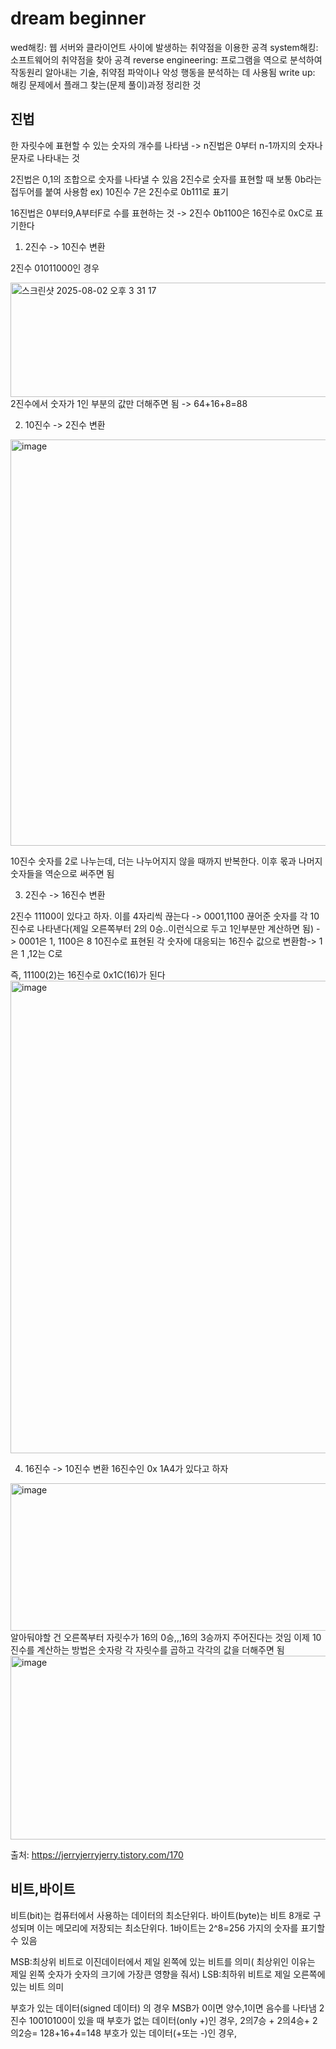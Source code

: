 # dream beginner

wed해킹: 웹 서버와  클라이언트 사이에 발생하는 취약점을 이용한 공격
system해킹: 소프트웨어의 취약점을 찾아 공격
reverse engineering: 프로그램을 역으로 분석하여 작동원리 알아내는 기술, 취약점 파악이나 악성 행동을 분석하는 데 사용됨
write up: 해킹 문제에서 플래그 찾는(문제 풀이)과정 정리한 것

## 진법
한 자릿수에 표현할 수 있는 숫자의 개수를 나타냄 -> n진법은 0부터 n-1까지의 숫자나 문자로 나타내는 것

2진법은 0,1의 조합으로 숫자를 나타낼 수 있음
2진수로 숫자를 표현할 때 보통 0b라는 접두어를 붙여 사용함 ex) 10진수 7은 2진수로 0b111로 표기

16진법은 0부터9,A부터F로 수를 표현하는 것 -> 2진수 0b1100은 16진수로 0xC로 표기한다

1. 2진수 -> 10진수 변환

2진수 01011000인 경우

<img width="740" height="183" alt="스크린샷 2025-08-02 오후 3 31 17" src="https://github.com/user-attachments/assets/c497570c-d666-4857-9d23-e6a3b729bc75" />
2진수에서 숫자가 1인 부분의 값만 더해주면 됨 -> 64+16+8=88

2. 10진수 -> 2진수 변환

<img width="554" height="650" alt="image" src="https://github.com/user-attachments/assets/8c129d41-d3e2-4020-a854-ec27c10123ef" />

10진수 숫자를 2로 나누는데, 더는 나누어지지 않을 때까지 반복한다. 이후 몫과 나머지 숫자들을 역순으로 써주면 됨

3. 2진수 -> 16진수 변환

2진수 11100이 있다고 하자. 이를 4자리씩 끊는다 -> 0001,1100
끊어준 숫자를 각 10진수로 나타낸다(제일 오른쪽부터 2의 0승..이런식으로 두고 1인부분만 계산하면 됨) -> 0001은 1, 1100은 8
10진수로 표현된 각 숫자에 대응되는 16진수 값으로 변환함-> 1은 1 ,12는 C로

즉, 11100(2)는 16진수로 0x1C(16)가 된다
<img width="994" height="756" alt="image" src="https://github.com/user-attachments/assets/8f2738cb-3580-4630-99a2-e7aedc522cbb" />

4. 16진수 -> 10진수 변환
16진수인 0x 1A4가 있다고 하자
<img width="1636" height="236" alt="image" src="https://github.com/user-attachments/assets/60bc8b9c-6c8f-457f-8fe9-c435f5e9dbeb" />
알아둬야할 건 오른쪽부터 자릿수가 16의 0승,,,16의 3승까지 주어진다는 것임
이제 10진수를 계산하는 방법은 숫자랑 각 자릿수를 곱하고 각각의 값을 더해주면 됨
<img width="666" height="294" alt="image" src="https://github.com/user-attachments/assets/3e45cc14-ca27-4bc6-b8c3-2e5de8d15ce9" />


출처: https://jerryjerryjerry.tistory.com/170

## 비트,바이트
비트(bit)는 컴퓨터에서 사용하는 데이터의 최소단위다. 
바이트(byte)는 비트 8개로 구성되며 이는 메모리에 저장되는 최소단위다.
1바이트는 2^8=256 가지의 숫자를 표기할 수 있음

MSB:최상위 비트로 이진데이터에서 제일 왼쪽에 있는 비트를 의미( 최상위인 이유는 제일 왼쪽 숫자가 숫자의 크기에 가장큰 영향을 줘서)
LSB:최하위 비트로 제일 오른쪽에 있는 비트 의미

부호가 있는 데이터(signed 데이터) 의 경우 MSB가 0이면 양수,1이면 음수를 나타냄
2진수 10010100이 있을 때 부호가 없는 데이터(only +)인 경우, 2의7승 + 2의4승+ 2의2승= 128+16+4=148
부호가 있는 데이터(+또는 -)인 경우,
